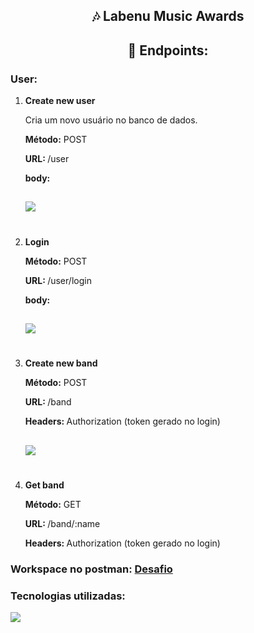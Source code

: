 <h2 align="center"> 🎶 Labenu Music Awards </h2>

<h2 align="center">🔗 Endpoints: </h2>

<h3> User: </h3>
<ol>
    <li>
        <p><strong>Create new user</p></strong>
    </li>
    <p>Cria um novo usuário no banco de dados.</p>
    <p><strong>Método:</strong> POST </p>
    <p> <strong>URL: </strong> /user </p>
    <strong> body: </strong>
    <h2></h2>
    <img src="https://user-images.githubusercontent.com/102433664/226187295-cbe6c767-c3de-4374-8b3d-03845de00fad.png" />
    <h1></h1>
    <li>
        <p><strong>Login</p></strong>
    </li>
    <p><strong>Método:</strong> POST </p>
    <p> <strong>URL: </strong> /user/login </p>
    <strong> body: </strong>
    <h2></h2>
    <img src="https://user-images.githubusercontent.com/102433664/226187468-48f735b1-02ba-41c5-b910-c6b572fa1119.png" />
    <h1></h1>
    <li>
        <p><strong>Create new band</p></strong>
    </li>
    <p><strong>Método:</strong> POST </p>
    <p> <strong>URL: </strong> /band </p>
    <p> <strong>Headers: </strong> Authorization (token gerado no login) </p>
    <h2></h2>
    <img src="https://user-images.githubusercontent.com/102433664/226187820-5acb6e55-dd78-4ea0-a91e-479dd11b9dc3.png" />
    <h1></h1>
     <li>
        <p><strong>Get band</p></strong>
    </li>
    <p><strong>Método:</strong> GET </p>
    <p> <strong>URL: </strong> /band/:name </p>
    <p> <strong>Headers: </strong> Authorization (token gerado no login) </p>

    
</ol>


### Workspace no postman: [Desafio](https://documenter.getpostman.com/view/22350736/2s93JzMMCP)
<h3> Tecnologias utilizadas: </h3>
<img src="https://skillicons.dev/icons?i=ts,nodejs,mysql&perline=10" />
